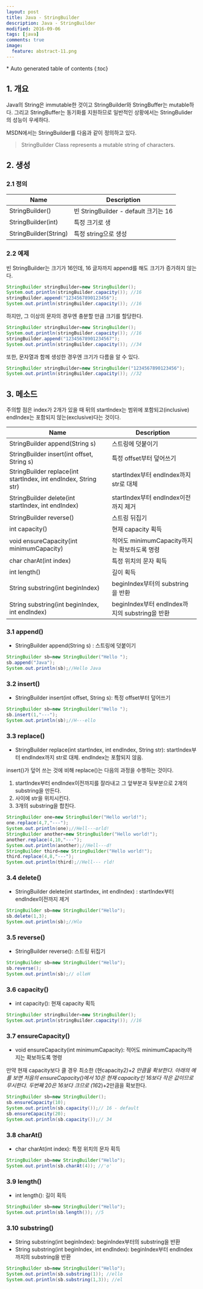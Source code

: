 ```yaml
---
layout: post
title: Java - StringBuilder
description: Java - StringBuilder
modified: 2016-09-06
tags: [java]
comments: true
image:
  feature: abstract-11.png
---
```


<section id="table-of-contents" class="toc">
<div id="drawer" markdown="1">
*  Auto generated table of contents
{:toc}
</div>
</section><!-- /#table-of-contents -->

## 1. 개요

Java의 String은 immutable한 것이고 StringBuilder와 StringBuffer는 mutable하다. 그리고 StringBuffer는 동기화를 지원하므로 일반적인 상황에서는 StringBulider의 성능이 우세하다. 

MSDN에서는 StringBuilder를 다음과 같이 정의하고 있다. 

> StringBuilder Class represents a mutable string of characters.

## 2. 생성

### 2.1 정의

| Name  |  Description |
|---|---|
| StringBuilder() |빈 StringBuilder - default 크기는 16|
| StringBuilder(int)  |  특정 크기로 생 |
| StringBuilder(String)  | 특정 string으로 생성|

### 2.2 예제

빈 StringBuilder는 크기가 16인데, 16 글자까지 append를 해도 크기가 증가하지 않는다. 

```java
StringBuilder stringBuilder=new StringBuilder();
System.out.println(stringBuilder.capacity()); //16
stringBuilder.append("1234567890123456");
System.out.println(stringBuilder.capacity()); //16
```

하지만, 그 이상의 문자의 경우엔 충분할 만큼 크기를 할당한다. 

```java
StringBuilder stringBuilder=new StringBuilder();
System.out.println(stringBuilder.capacity()); //16
stringBuilder.append("12345678901234567");
System.out.println(stringBuilder.capacity()); //34
```

또한, 문자열과 함께 생성한 경우엔 크기가 다름을 알 수 있다.  

```java
StringBuilder stringBuilder=new StringBuilder("1234567890123456");
System.out.println(stringBuilder.capacity()); //32
```

## 3. 메소드 

주의할 점은 index가 2개가 있을 때 뒤의 startIndex는 범위에 포함되고(inclusive) endIndex는 포함되지 않는(exclusive)다는 것이다. 


| Name  |  Description |
|---|---|
| StringBuilder append(String s) | 스트링에 덧붙이기 |
| StringBuilder insert(int offset, String s)|  특정 offset부터 덮어쓰기 |
| StringBuilder replace(int startIndex, int endIndex, String str) | startIndex부터 endIndex까지 str로 대체|
| StringBuilder delete(int startIndex, int endIndex) | startIndex부터 endIndex이전까지 제거|
| StringBuilder reverse() | 스트링 뒤집기 |
| int capacity() | 현재 capacity 획득|
| void ensureCapacity(int minimumCapacity)| 적어도 minimumCapacity까지는 확보하도록 명령|
| char charAt(int index)| 특정 위치의 문자 획득|
| int length()| 길이 획득 |
| String substring(int beginIndex)| beginIndex부터의 substring을 반환|
| String substring(int beginIndex, int endIndex)| beginIndex부터 endIndex까지의 substring을 반환|

### 3.1 append()

- StringBuilder append(String s) : 스트링에 덧붙이기 

```java
StringBuilder sb=new StringBuilder("Hello ");
sb.append("Java");
System.out.println(sb);//Hello Java  
```

### 3.2 insert()

- StringBuilder insert(int offset, String s): 특정 offset부터 덮어쓰기


```java
StringBuilder sb=new StringBuilder("Hello ");
sb.insert(1,"---");
System.out.println(sb);//H---ello 
```

### 3.3 replace()

- StringBuilder replace(int startIndex, int endIndex, String str): startIndex부터 endIndex까지 str로 대체. endIndex는 포함되지 않음. 

insert()가 덮어 쓰는 것에 비해 replace()는 다음의 과정을 수행하는 것이다. 

1. startIndex부터 endIndex이전까지를 잘라내고 그 앞부분과 뒷부분으로 2개의 substring을 만든다.  
2. 사이에 str을 위치시킨다. 
3. 3개의 substring을 합친다. 

```java
StringBuilder one=new StringBuilder("Hello world!");
one.replace(4,7,"---");
System.out.println(one);//Hell---orld!
StringBuilder another=new StringBuilder("Hello world!");
another.replace(4,10,"---");
System.out.println(another);//Hell---d!
StringBuilder third=new StringBuilder("Hello world!");
third.replace(4,8,"---");
System.out.println(third);//Hell--- rld!
```

### 3.4 delete()

- StringBuilder delete(int startIndex, int endIndex) : startIndex부터 endIndex이전까지 제거


```java
StringBuilder sb=new StringBuilder("Hello");
sb.delete(1,3);
System.out.println(sb);//Hlo
```

### 3.5 reverse()

- StringBuilder reverse(): 스트링 뒤집기


```java
StringBuilder sb=new StringBuilder("Hello");
sb.reverse();
System.out.println(sb);// olleH 
```

### 3.6 capacity()

- int capacity(): 현재 capacity 획득


```java
StringBuilder stringBuilder=new StringBuilder();
System.out.println(stringBuilder.capacity()); //16
```

### 3.7 ensureCapacity()

- void ensureCapacity(int minimumCapacity): 적어도 minimumCapacity까지는 확보하도록 명령

만약 현재 capacity보다 클 경우 최소한 (현capacity*2)+2 만큼을 확보한다. 아래의 예를 보면 처음의 ensureCapacity()에서 10은 현재 capacity인 16보다 작은 값이므로 무시한다. 두번째 20은 16보다 크므로 (16*2)+2만큼을 확보한다. 


```java
StringBuilder sb=new StringBuilder();
sb.ensureCapacity(10);
System.out.println(sb.capacity());// 16 - default
sb.ensureCapacity(20);
System.out.println(sb.capacity());// 34
```

### 3.8 charAt()

- char charAt(int index): 특정 위치의 문자 획득


```java
StringBuilder sb=new StringBuilder("Hello");
System.out.println(sb.charAt(4)); //'o'
```

### 3.9 length()

- int length(): 길이 획득 


```java
StringBuilder sb=new StringBuilder("Hello");
System.out.println(sb.length()); //5
```

### 3.10 substring()

- String substring(int beginIndex): beginIndex부터의 substring을 반환
- String substring(int beginIndex, int endIndex): beginIndex부터 endIndex까지의 substring을 반환

```java
StringBuilder sb=new StringBuilder("Hello");
System.out.println(sb.substring(1)); //ello
System.out.println(sb.substring(1,3)); //el
```
